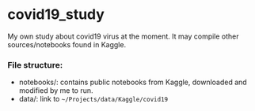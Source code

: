 # covid19_study
My own study about covid19 virus at the moment. It may compile other sources/notebooks found in Kaggle.

### File structure:

- notebooks/: contains public notebooks from Kaggle, downloaded and modified by me to run.
- data/: link to `~/Projects/data/Kaggle/covid19`
